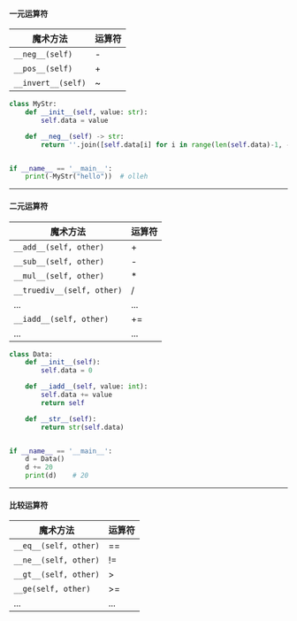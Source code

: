 #### 一元运算符

| 魔术方法           | 运算符 |
| ------------------ | ------ |
| `__neg__(self)`    | -      |
| `__pos__(self)`    | +      |
| `__invert__(self)` | ~      |

```python
class MyStr:
    def __init__(self, value: str):
        self.data = value

    def __neg__(self) -> str:
        return ''.join([self.data[i] for i in range(len(self.data)-1, -1, -1)])


if __name__ == '__main__':
    print(-MyStr("hello"))  # olleh
```

---

#### 二元运算符

| 魔术方法                   | 运算符 |
| -------------------------- | ------ |
| `__add__(self, other)`     | +      |
| `__sub__(self, other)`     | -      |
| `__mul__(self, other)`     | *      |
| `__truediv__(self, other)` | /      |
| ...                        | ...    |
| `__iadd__(self, other)`    | +=     |
| ...                        | ...    |

```python
class Data:
    def __init__(self):
        self.data = 0

    def __iadd__(self, value: int):
        self.data += value
        return self

    def __str__(self):
        return str(self.data)


if __name__ == '__main__':
    d = Data()
    d += 20
    print(d)    # 20
```

---

#### 比较运算符

| 魔术方法              | 运算符 |
| --------------------- | ------ |
| `__eq__(self, other)` | ==     |
| `__ne__(self, other)` | !=     |
| `__gt__(self, other)` | >      |
| `__ge(self, other)`   | >=     |
| ...                   | ...    |

